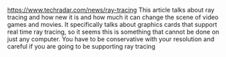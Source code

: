 https://www.techradar.com/news/ray-tracing
This article talks about ray tracing and how new it is and how much it can change the scene of video games and movies. It specifically talks about graphics cards that support real time ray tracing, so it seems this is something that cannot be done on just any computer. You have to be conservative with your resolution and careful if you are going to be supporting ray tracing

